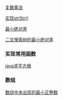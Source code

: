 [复数乘法](复数乘法.md)

[实现strStr()](实现strStr().md)

[最小绝对差](最小绝对差.md)

[二叉搜索树的最小绝对差](二叉搜索树的最小绝对差.md)

### 实现常用函数

[java求平方根](java求平方根.md)

### 数组

[数组中未出现的最小正整数](数组中未出现的最小正整数.md)

[](.md)

[](.md)

[](.md)

[](.md)

[](.md)

[](.md)

[](.md)
